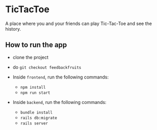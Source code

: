 # TicTacToe

A place where you and your friends can play Tic-Tac-Toe and see the history.

## How to run the app

- clone the project
- do `git checkout feedbackfruits`

- Inside `frontend`, run the following commands:
  - `npm install`
  - `npm run start`
- Inside `backend`, run the following commands:
  - `bundle install`
  - `rails db:migrate`
  - `rails server`
